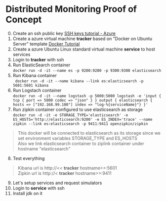 # Distributed Monitoring Proof of Concept
0. Create an ssh public key [SSH keys tutorial - Azure](https://docs.microsoft.com/en-us/azure/virtual-machines/linux/mac-create-ssh-keys)
1. Create a azure virtual machine **tracker** based on "Docker on Ubuntu Server" template [Docker Tutorial](http://keerats.com/blog/2016/setting-up-docker-on-mac-windows-linux-azure/)
2. Create a azure Ubuntu Linux standard virtual machine **service** to host services
3. Login to **tracker** with ssh
4. Run ElasticSearch container  
``` docker run -d -it --name es -p 9200:9200 -p 9300:9300 elasticsearch ```
5. Run Kibana container  
``` docker run -d -it --name kibana --link es:elasticsearch -p 5601:5601 kibana```
6. Run Logstach container  
``` docker run -d -it --name logstash -p 5000:5000 logstash -e 'input { tcp { port => 5000 codec => "json" } } output { elasticsearch { hosts => ["192.168.99.100"] index => "log-%{serviceName}"} }' ```
7. Run zipkin container configured to use elasticsearch as storage  
``` docker run -d -it -e STORAGE_TYPE='elasticsearch' -e ES_HOSTS='http://elasticsearch:9200' -e ES_INDEX='trace' --name zipkin --link es:elasticsearch -p 9411:9411 openzipkin/zipkin ```
> This docker will be connected to elasticsearch as its storage since we set environment variables STORAGE_TYPE and ES_HOSTS  
> Also we link elasticsearch container to ziplink container under hostname "elasticsearch"
8. Test everything
> Kibana url is http://<< **tracker** hostname>>:5601  
> Zipkin url is http://< **tracker** hostname>>:9411
9. Let's setup services and request simulators  
  1. Login to **service** with ssh
  2. Install jdk on it  
  ``` sudo apt-get install default-jdk
